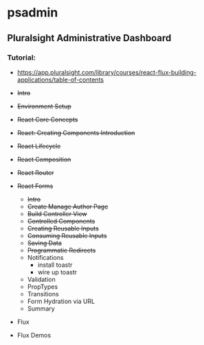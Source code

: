 # psadmin

## Pluralsight Administrative Dashboard

### Tutorial:
- https://app.pluralsight.com/library/courses/react-flux-building-applications/table-of-contents



- ~~Intro~~
- ~~Environment Setup~~
- ~~React Core Concepts~~
- ~~React: Creating Components Introduction~~
- ~~React Lifecycle~~
- ~~React Composition~~
- ~~React Router~~
- ~~React Forms~~
  - ~~Intro~~
  - ~~Create Manage Author Page~~
  - ~~Build Controller View~~
  - ~~Controlled Components~~
  - ~~Creating Reusable Inputs~~
  - ~~Consuming Reusable Inputs~~
  - ~~Saving Data~~
  - ~~Programmatic Redirects~~
  - Notifications
    - install toastr
    - wire up toastr
  - Validation
  - PropTypes
  - Transitions
  - Form Hydration via URL
  - Summary
- Flux
- Flux Demos
